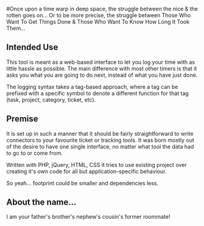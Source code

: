 #Once upon a time warp in deep space, the struggle between the nice & the rotten goes on...
Or to be more precise, the struggle between Those Who Want To Get Things Done & Those Who Want To Know How Long It Took Them... 

## Intended Use
This tool is meant as a web-based interface to let you log your time with as little hassle as possible. The main difference with most other timers is that it asks you what you are going to do next, instead of what you have just done.

The logging syntax takes a tag-based approach, where a tag can be prefixed with a specific symbol to denote a different function for that tag (task, project, category, ticket, etc).

## Premise
It is set up in such a manner that it should be fairly straightforward to write connectors to your favourite ticket or tracking tools. It was born mostly out of the desire to have one single interface, no matter what tool the data had to go to or come from.

Written with PHP, jQuery, HTML, CSS it tries to use existing project over creating it's own code for all but application-specific behaviour.

So yeah... footprint could be smaller and dependencies less.

## About the name...
I am your father's brother's nephew's cousin's former roommate!

